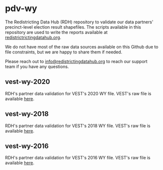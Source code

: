 # pdv-wy

The Redistricting Data Hub (RDH) repository to validate our data partners' precinct-level election result shapefiles. The scripts available in this repository are used to write the reports available at [redistrictrictingdatahub.org]([https://redistrictingdatahub.org/](https://redistrictingdatahub.org/)). 

We do not have most of the raw data sources available on this Github due to file constraints, but we are happy to share them if needed. 

Please reach out to info@redistrictingdatahub.org to reach our support team if you have any questions. 

## vest-wy-2020

RDH's partner data validation for VEST's 2020 WY file. VEST's raw file is available [here](https://dataverse.harvard.edu/file.xhtml?fileId=4789404&version=13.0).

## vest-wy-2018

RDH's partner data validation for VEST's 2018 WY file. VEST's raw file is available [here](https://dataverse.harvard.edu/file.xhtml?fileId=4789399&version=41.0).

## vest-wy-2016

RDH's partner data validation for VEST's 2016 WY file. VEST's raw file is available [here](https://dataverse.harvard.edu/file.xhtml?fileId=4789392&version=62.0).

